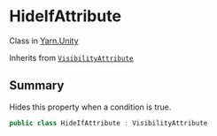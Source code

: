 # HideIfAttribute

Class in [Yarn.Unity](/docs/api/csharp/yarn.unity.md)

Inherits from [`VisibilityAttribute`](/docs/api/csharp/yarn.unity.visibilityattribute.md)

## Summary


Hides this property when a condition is true.


```csharp
public class HideIfAttribute : VisibilityAttribute
```


